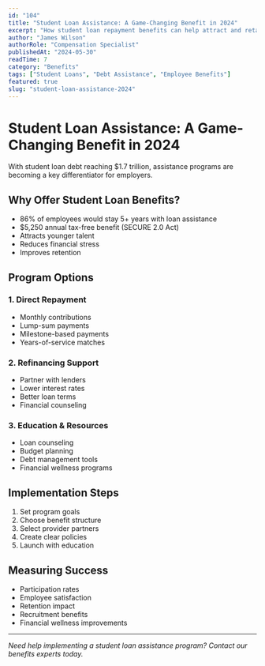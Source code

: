 ```yaml
---
id: "104"
title: "Student Loan Assistance: A Game-Changing Benefit in 2024"
excerpt: "How student loan repayment benefits can help attract and retain top talent."
author: "James Wilson"
authorRole: "Compensation Specialist"
publishedAt: "2024-05-30"
readTime: 7
category: "Benefits"
tags: ["Student Loans", "Debt Assistance", "Employee Benefits"]
featured: true
slug: "student-loan-assistance-2024"
---
```


# Student Loan Assistance: A Game-Changing Benefit in 2024

With student loan debt reaching $1.7 trillion, assistance programs are becoming a key differentiator for employers.

## Why Offer Student Loan Benefits?

- 86% of employees would stay 5+ years with loan assistance
- $5,250 annual tax-free benefit (SECURE 2.0 Act)
- Attracts younger talent
- Reduces financial stress
- Improves retention

## Program Options

### 1. Direct Repayment

- Monthly contributions
- Lump-sum payments
- Milestone-based payments
- Years-of-service matches

### 2. Refinancing Support

- Partner with lenders
- Lower interest rates
- Better loan terms
- Financial counseling

### 3. Education & Resources

- Loan counseling
- Budget planning
- Debt management tools
- Financial wellness programs

## Implementation Steps

1. Set program goals
2. Choose benefit structure
3. Select provider partners
4. Create clear policies
5. Launch with education

## Measuring Success

- Participation rates
- Employee satisfaction
- Retention impact
- Recruitment benefits
- Financial wellness improvements

---

_Need help implementing a student loan assistance program? Contact our benefits experts today._
